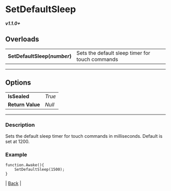 # SetDefaultSleep
***v1.1.0+***
## Overloads
|   |    | 
| :--- | :--- | 
| **SetDefaultSleep(*number*)** | Sets the default sleep timer for touch commands | 

---

## Options
|   |   | 
| :--- | :--- | 
| **IsSealed** | *True* | 
| **Return Value** | *Null* |

---

### Description
Sets the default sleep timer for touch commands in milliseconds. Default is set at 1200.
### Example
```
function.Awake(){
	SetDefaultSleep(1500);
}
```

| [Back](README.md) |